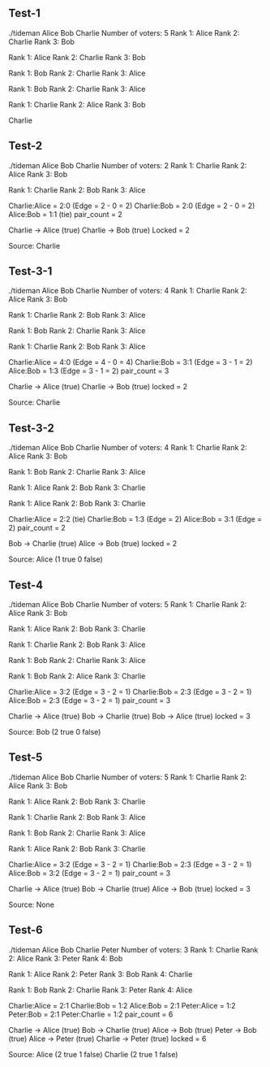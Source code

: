 ## Test-1
./tideman Alice Bob Charlie
Number of voters: 5
Rank 1: Alice
Rank 2: Charlie
Rank 3: Bob

Rank 1: Alice
Rank 2: Charlie
Rank 3: Bob

Rank 1: Bob
Rank 2: Charlie
Rank 3: Alice

Rank 1: Bob
Rank 2: Charlie
Rank 3: Alice

Rank 1: Charlie
Rank 2: Alice
Rank 3: Bob

Charlie

## Test-2
./tideman Alice Bob Charlie
Number of voters: 2
Rank 1: Charlie
Rank 2: Alice
Rank 3: Bob

Rank 1: Charlie
Rank 2: Bob
Rank 3: Alice

Charlie:Alice   = 2:0 (Edge = 2 - 0 = 2)
Charlie:Bob     = 2:0 (Edge = 2 - 0 = 2)
Alice:Bob       = 1:1 (tie)
pair_count = 2

Charlie -> Alice    (true)
Charlie -> Bob      (true)
Locked = 2

Source: Charlie

## Test-3-1
./tideman Alice Bob Charlie
Number of voters: 4
Rank 1: Charlie
Rank 2: Alice
Rank 3: Bob

Rank 1: Charlie
Rank 2: Bob
Rank 3: Alice

Rank 1: Bob
Rank 2: Charlie
Rank 3: Alice

Rank 1: Charlie
Rank 2: Bob
Rank 3: Alice

Charlie:Alice   = 4:0 (Edge = 4 - 0 = 4)
Charlie:Bob     = 3:1 (Edge = 3 - 1 = 2)
Alice:Bob       = 1:3 (Edge = 3 - 1 = 2)
pair_count = 3

Charlie -> Alice    (true)
Charlie -> Bob    (true)
locked = 2

Source: Charlie

## Test-3-2
./tideman Alice Bob Charlie
Number of voters: 4
Rank 1: Charlie
Rank 2: Alice
Rank 3: Bob

Rank 1: Bob
Rank 2: Charlie
Rank 3: Alice

Rank 1: Alice
Rank 2: Bob
Rank 3: Charlie

Rank 1: Alice
Rank 2: Bob
Rank 3: Charlie

Charlie:Alice   = 2:2 (tie)
Charlie:Bob     = 1:3 (Edge = 2)
Alice:Bob       = 3:1 (Edge = 2)
pair_count = 2

Bob -> Charlie    (true)
Alice -> Bob      (true)
locked = 2

Source: Alice (1 true 0 false)

## Test-4
./tideman Alice Bob Charlie
Number of voters: 5
Rank 1: Charlie
Rank 2: Alice
Rank 3: Bob

Rank 1: Alice
Rank 2: Bob
Rank 3: Charlie

Rank 1: Charlie
Rank 2: Bob
Rank 3: Alice

Rank 1: Bob
Rank 2: Charlie
Rank 3: Alice

Rank 1: Bob
Rank 2: Alice
Rank 3: Charlie

Charlie:Alice   = 3:2 (Edge = 3 - 2 = 1)
Charlie:Bob     = 2:3 (Edge = 3 - 2 = 1)
Alice:Bob       = 2:3 (Edge = 3 - 2 = 1)
pair_count = 3

Charlie -> Alice    (true)
Bob -> Charlie      (true)
Bob -> Alice        (true)
locked = 3

Source: Bob (2 true 0 false)

## Test-5
./tideman Alice Bob Charlie
Number of voters: 5
Rank 1: Charlie
Rank 2: Alice
Rank 3: Bob

Rank 1: Alice
Rank 2: Bob
Rank 3: Charlie

Rank 1: Charlie
Rank 2: Bob
Rank 3: Alice

Rank 1: Bob
Rank 2: Charlie
Rank 3: Alice

Rank 1: Alice
Rank 2: Bob
Rank 3: Charlie

Charlie:Alice   = 3:2 (Edge = 3 - 2 = 1)
Charlie:Bob     = 2:3 (Edge = 3 - 2 = 1)
Alice:Bob       = 3:2 (Edge = 3 - 2 = 1)
pair_count = 3

Charlie -> Alice    (true)
Bob -> Charlie      (true)
Alice -> Bob        (true)
locked = 3

Source: None

## Test-6
./tideman Alice Bob Charlie Peter
Number of voters: 3
Rank 1: Charlie
Rank 2: Alice
Rank 3: Peter
Rank 4: Bob

Rank 1: Alice
Rank 2: Peter
Rank 3: Bob
Rank 4: Charlie

Rank 1: Bob
Rank 2: Charlie
Rank 3: Peter
Rank 4: Alice

Charlie:Alice   = 2:1
Charlie:Bob     = 1:2
Alice:Bob       = 2:1
Peter:Alice     = 1:2
Peter:Bob       = 2:1
Peter:Charlie   = 1:2
pair_count = 6

Charlie -> Alice    (true)
Bob -> Charlie      (true)
Alice -> Bob        (true)
Peter -> Bob        (true)
Alice -> Peter      (true)
Charlie -> Peter    (true)
locked = 6

Source: Alice (2 true 1 false) Charlie (2 true 1 false)